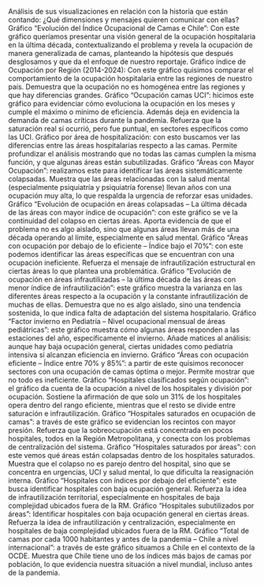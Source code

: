 Análisis de sus visualizaciones en relación con la historia que están contando: ¿Qué dimensiones y mensajes quieren comunicar con ellas?
Gráfico “Evolución del Índice Ocupacional de Camas e Chile”: Con este gráfico queríamos presentar una visión general de la ocupación hospitalaria en la última década, contextualizando el problema y revela la ocupación de manera generalizada de camas, planteando la hipótesis que después desglosamos y que da el enfoque de nuestro reportaje.
Gráfico índice de Ocupación por Región (2014-2024): Con este gráfico quisimos comparar el comportamiento de la ocupación hospitalaria entre las regiones de nuestro país. Demuestra que la ocupación no es homogénea entre las regiones y que hay diferencias grandes.
Gráfico “Ocupación camas UCI”: hicimos este gráfico para evidenciar cómo evoluciona la ocupación en los meses y cumple el máximo o mínimo de eficiencia. Además deja en evidencia la demanda de camas críticas durante la pandemia.
Refuerza que la saturación real sí ocurrió, pero fue puntual, en sectores específicos como las UCI.
Gráfico por área de hospitalización: con esto buscamos ver las diferencias entre las áreas hospitalarias respecto a las camas. Permite profundizar el análisis mostrando que no todas las camas cumplen la misma función, y que algunas áreas están subutilizadas.
Gráfico “Áreas con Mayor Ocupación”: realizamos este para identificar las áreas sistemáticamente colapsadas. Muestra que las áreas relacionadas con la salud mental (especialmente psiquiatría y psiquiatría forense) llevan años con una ocupación muy alta, lo que respalda la urgencia de reforzar esas unidades.
Gráfico “Evolución de ocupación en áreas colapsadas – La última década de las áreas con mayor índice de ocupación”: con este gráfico se ve la continuidad del colapso en ciertas áreas. Aporta evidencia de que el problema no es algo aislado, sino que algunas áreas llevan más de una década operando al límite, especialmente en salud mental.
Gráfico “Áreas con ocupación por debajo de lo eficiente – Índice bajo el 70%”: con este podemos identificar las áreas específicas que se encuentran con una ocupación ineficiente. Refuerza el mensaje de infrautilización estructural en ciertas áreas lo que plantea una problemática.
Gráfico “Evolución de ocupación en áreas infrautilizadas – la última década de las áreas con menor índice de infrautilización”: este gráfico muestra la varianza en las diferentes áreas respecto a la ocupación y la constante infrautilización de muchas de ellas. Demuestra que no es algo aislado, sino una tendencia sostenida, lo que indica falta de adaptación del sistema hospitalario.
Gráfico “Factor invierno en Pediatría – Nivel ocupacional mensual de áreas pediátricas”: este gráfico muestra cómo algunas áreas responden a las estaciones del año, específicamente el invierno. Añade matices al análisis: aunque hay baja ocupación general, ciertas unidades como pediatría intensiva sí alcanzan eficiencia en invierno.
Gráfico “Áreas con ocupación eficiente – Índice entre 70% y 85%”: a partir de este quisimos reconocer sectores con una ocupación de camas óptima o mejor. Permite mostrar que no todo es ineficiente.
Gráfico “Hospitales clasificados según ocupación”: el gráfico da cuenta de la ocupación a nivel de los hospitales y división por ocupación. Sostiene la afirmación de que solo un 31% de los hospitales opera dentro del rango eficiente, mientras que el resto se divide entre saturación e infrautilización.
Gráfico “Hospitales saturados en ocupación de camas”: a través de este gráfico se evidencian los recintos con mayor presión. Refuerza que la sobreocupación está concentrada en pocos hospitales, todos en la Región Metropolitana, y conecta con los problemas de centralización del sistema.
Gráfico “Hospitales saturados por áreas”: con este vemos qué áreas están colapsadas dentro de los hospitales saturados. Muestra que el colapso no es parejo dentro del hospital, sino que se concentra en urgencias, UCI y salud mental, lo que dificulta la reasignación interna.
Gráfico “Hospitales con índices por debajo del eficiente”: este busca identificar hospitales con baja ocupación general. Refuerza la idea de infrautilización territorial, especialmente en hospitales de baja complejidad ubicados fuera de la RM.
Gráfico “Hospitales subutilizados por áreas”: Identificar hospitales con baja ocupación general en ciertas áreas. Refuerza la idea de infrautilización y centralización, especialmente en hospitales de baja complejidad ubicados fuera de la RM.
Gráfico “Total de camas por cada 1000 habitantes y antes de la pandemia – Chile a nivel internacional”: a través de este gráfico situamos a Chile en el contexto de la OCDE. Muestra que Chile tiene uno de los índices más bajos de camas por población, lo que evidencia nuestra situación a nivel mundial, incluso antes de la pandemia.